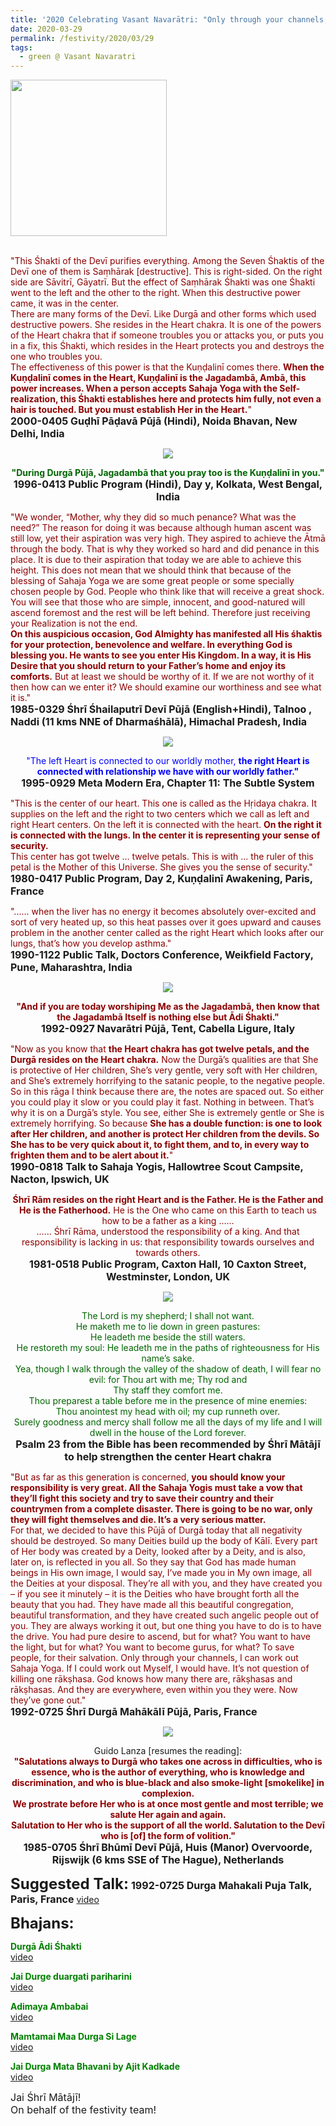 ```yaml
---
title: '2020 Celebrating Vasant Navarātri: "Only through your channels, I can work out Sahaja Yoga." '
date: 2020-03-29
permalink: /festivity/2020/03/29
tags:
  - green @ Vasant Navaratri
---
```


<div style="text-align: left"><img src="/images/image00.png" width="250" /></div><br>

<p>
<font color="DarkRed">"This Śhakti of the Devī purifies everything. Among the Seven Śhaktis of the Devī one of them is Saṃhārak [destructive]. This is right-sided. On the right side are Sāvitrī, Gāyatrī. But the effect of Saṃhārak Śhakti was one Śhakti went to the left and the other to the right. When this destructive power came, it was in the center.<br>
There are many forms of the Devī. Like Durgā and other forms which used destructive powers. She resides in the Heart chakra. It is one of the powers of the Heart chakra that if someone troubles you or attacks you, or puts you in a fix, this Śhakti, which resides in the Heart protects you and destroys the one who troubles you.<br>
The effectiveness of this power is that the Kuṇḍalinī comes there. <b>When the Kuṇḍalinī comes in the Heart, Kuṇḍalinī is the Jagadambā, Ambā, this power increases. When a person accepts Sahaja Yoga with the Self-realization, this Śhakti establishes here and protects him fully, not even a hair is touched. But you must establish Her in the Heart.</b>"</font><br>
<font size="+0"><b>2000-0405 Guḍhī Pāḍavā Pūjā (Hindi), Noida Bhavan, New Delhi, India</b></font>
</p>

<div style="text-align: center"><img src="/images/image365.png" /></div>

<p style="text-align:center;">
<font color="DarkGreen"><b>"During Durgā Pūjā, Jagadambā that you pray too is the Kuṇḍalinī in you."</b></font><br>
<font size="+0"><b>1996-0413 Public Program (Hindi), Day y, Kolkata, West Bengal, India</b></font>
</p>

<p>
<font color="DarkRed">"We wonder, “Mother, why they did so much penance? What was the need?” The reason for doing it was because although human ascent was still low, yet their aspiration was very high. They aspired to achieve the Ātmā through the body. That is why they worked so hard and did penance in this place. It is due to their aspiration that today we are able to achieve this height. This does not mean that we should think that because of the blessing of Sahaja Yoga we are some great people or some specially chosen people by God. People who think like that will receive a great shock. You will see that those who are simple, innocent, and good-natured will ascend foremost and the rest will be left behind. Therefore just receiving your Realization is not the end.<br>
<b>On this auspicious occasion, God Almighty has manifested all His śhaktis for your protection, benevolence and welfare. In everything God is blessing you. He wants to see you enter His Kingdom. In a way, it is His Desire that you should return to your Father’s home and enjoy its comforts.</b> But at least we should be worthy of it. If we are not worthy of it then how can we enter it? We should examine our worthiness and see what it is."</font><br>
<font size="+0"><b>1985-0329 Śhrī Śhailaputrī Devī Pūjā (English+Hindi), Talnoo , Naddi (11 kms NNE  of Dharmaśhālā), Himachal Pradesh, India</b></font>
</p>

<div style="text-align: center"><img src="/images/image366.png" /></div>

<p style="text-align:center;">
<font color="blue">"The left Heart is connected to our worldly mother, <b>the right Heart is connected with relationship we have with our worldly father."</b></font><br>
<font size="+0"><b>1995-0929 Meta Modern Era, Chapter 11: The Subtle System</b></font>
</p>

<p>
<font color="DarkRed">"This is the center of our heart. This one is called as the Hṛidaya chakra. It supplies on the left and the right to two centers which we call as left and right Heart centers. On the left it is connected with the heart. <b>On the right it is connected with the lungs. In the center it is representing your sense of security.</b><br>
This center has got twelve ... twelve petals. This is with ... the ruler of this petal is the Mother of this Universe. She gives you the sense of security."</font><br>
<font size="+0"><b>1980-0417 Public Program, Day 2, Kuṇḍalinī Awakening, Paris, France</b></font>
</p>

<p>
<font color="DarkRed">"...... when the liver has no energy it becomes absolutely over-excited and sort of very heated up, so this heat passes over it goes upward and causes problem in the another center called as the right Heart which looks after our lungs, that’s how you develop asthma."</font><br>
<font size="+0"><b>1990-1122 Public Talk, Doctors Conference, Weikfield Factory, Pune, Maharashtra, India</b></font>
</p>

<div style="text-align: center"><img src="https://pub-1e517d8c73a64c9c82977d676b1fff72.r2.dev/image367.png" /></div>

<p style="text-align:center;">
<font color="DarkRed"><b>"And if you are today worshiping Me as the Jagadambā, then
know that the Jagadambā Itself is nothing else but Ādi Śhakti."</b></font><br>
<font size="+0"><b>1992-0927 Navarātri Pūjā, Tent, Cabella Ligure, Italy</b></font>
</p>

<p>
<font color="DarkRed">"Now as you know that <b>the Heart chakra has got twelve petals, and the Durgā resides on the Heart chakra.</b> Now the Durgā’s qualities are that She is protective of Her children, She’s very gentle, very soft with Her children, and She’s extremely horrifying to the satanic people, to the negative people. So in this rāga I think because there are, the notes are spaced out. So either you could play it slow or you could play it fast. Nothing in between. That’s why it is on a Durgā’s style. You see, either She is extremely gentle or She is extremely horrifying. So because <b>She has a double function: is one to look after Her children, and another is protect Her children from the devils. So She has to be very quick about it, to fight them, and to, in every way to frighten them and to be alert about it.</b>"</font><br>
<font size="+0"><b>1990-0818 Talk to Sahaja Yogis, Hallowtree Scout Campsite, Nacton, Ipswich, UK</b></font>
</p>

<p style="text-align:center;">
<font color="DarkRed"><b>Śhrī Rām resides on the right Heart and is the Father. He is the Father and He is the Fatherhood.</b> He is the One who came on this Earth to teach us how to be a father as a king ......<br>
...... Śhrī Rāma, understood the responsibility of a king. And that responsibility is lacking in us: that responsibility towards ourselves and towards others.</font><br>
<font size="+0"><b>1981-0518 Public Program, Caxton Hall, 10 Caxton Street, Westminster, London, UK</b></font>
</p>

<div style="text-align: center"><img src="https://pub-1e517d8c73a64c9c82977d676b1fff72.r2.dev/image368.png" /></div>


<p style="text-align:center;">
<font color="DarkGreen"> The Lord is my shepherd; I shall not want.<br>
He maketh me to lie down in green pastures:<br>
He leadeth me beside the still waters.<br>
He restoreth my soul: He leadeth me in the paths of righteousness for His name’s sake.<br>
Yea, though I walk through the valley of the shadow of death, I will fear no evil: for Thou art with me; Thy rod and<br>
Thy staff they comfort me.<br>
Thou preparest a table before me in the presence of mine enemies:<br> 
Thou anointest my head with oil; my cup runneth over.<br>
Surely goodness and mercy shall follow me all the days of my life and I will dwell in the house of the Lord forever. </font><br>
<font size="+0"><b>Psalm 23 from the Bible has been recommended by Śhrī Mātājī to help strengthen the center Heart chakra</b></font>
</p>

<p>
<font color="DarkRed">"But as far as this generation is concerned, <b>you should know your responsibility is very great. All the Sahaja Yogis must take a vow that they’ll fight this society and try to save their country and their countrymen from a complete disaster. There is going to be no war, only they will fight themselves and die. It’s a very serious matter.</b><br>
For that, we decided to have this Pūjā of Durgā today that all negativity should be destroyed. So many Deities build up the body of Kālī. Every part of Her body was created by a Deity, looked after by a Deity, and is also, later on, is reflected in you all. So they say that God has made human beings in His own image, I would say, I’ve made you in My own image, all the Deities at your disposal. They’re all with you, and they have created you – if you see it minutely – it is the Deities who have brought forth all the beauty that you had. They have made all this beautiful congregation, beautiful transformation, and they have created such angelic people out of you. They are always working it out, but one thing you have to do is to have the drive. You had pure desire to ascend, but for what? You want to have the light, but for what? You want to become gurus, for what? To save people, for their salvation. Only through your channels, I can work out Sahaja Yoga. If I could work out Myself, I would have. It’s not question of killing one rākṣhasa. God knows how many there are, rākṣhasas and rākṣhasas. And they are everywhere, even within you they were. Now they’ve gone out."</font><br>
<font size="+0"><b>1992-0725 Śhrī Durgā Mahākālī Pūjā, Paris, France</b></font>
</p>

<div style="text-align: center"><img src="/images/image369.png" /></div>

<p style="text-align:center;">
Guido Lanza [resumes the reading]:<br>
<font color="DarkRed"><b>"Salutations always to Durgā who takes one across in difficulties, who is essence, who is the author of everything, who is knowledge and discrimination, and who is blue-black and also smoke-light [smokelike] in complexion.<br>
We prostrate before Her who is at once most gentle and most terrible; we salute Her again and again.<br>
Salutation to Her who is the support of all the world. Salutation to the Devī who is [of] the form of volition."</b></font><br>
<font size="+0"><b>1985-0705 Śhrī Bhūmī Devī Pūjā, Huis (Manor) Overvoorde, Rijswijk (6 kms SSE of The Hague), Netherlands</b></font>
</p>

<font size="+2"><b>Suggested Talk:</b></font> 
<font size="+0"><b>1992-0725 Durga Mahakali Puja Talk, Paris, France</b></font>
<a href="https://www.youtube.com/watch?time_continue=23&v=7E_tcrMuiPQ&feature=emb_logo"> video</a><br>

<font size="+2"><b>Bhajans:</b></font>

<p>
<font color="green"><b>Durgā Ādi Śhakti</b></font><br>
<a href="https://www.youtube.com/watch?v=IZxG3j1wUyE"> video</a><br>
</p>

<p>
<font color="green"><b>Jai Durge duargati pariharini </b></font><br>
<a href="https://www.youtube.com/watch?v=F68hoY8ZhOI">video</a>
</p>

<p>
<font color="green"><b>Adimaya Ambabai</b></font><br>
<a href="https://www.youtube.com/watch?v=niuCWTNKu0k">video</a>
</p>
 
<p>
<font color="green"><b>Mamtamai Maa Durga Si Lage</b></font><br>
<a href="https://www.youtube.com/watch?v=LLl-3KTbKLs">video</a> 
</p>

<p>
<font color="green"><b>Jai Durga Mata Bhavani  by Ajit Kadkade</b></font><br>
<a href="https://www.youtube.com/watch?v=HgN42YkSHkY">video</a> 
</p>

<p>
<font size="+0">Jai Śhrī Mātājī!<br>
On behalf of the festivity team!</font>
</p>